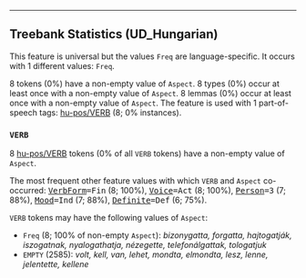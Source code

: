 

--------------------------------------------------------------------------------

## Treebank Statistics (UD_Hungarian)

This feature is universal but the values `Freq` are language-specific.
It occurs with 1 different values: `Freq`.

8 tokens (0%) have a non-empty value of `Aspect`.
8 types (0%) occur at least once with a non-empty value of `Aspect`.
8 lemmas (0%) occur at least once with a non-empty value of `Aspect`.
The feature is used with 1 part-of-speech tags: [hu-pos/VERB]() (8; 0% instances).

### `VERB`

8 [hu-pos/VERB]() tokens (0% of all `VERB` tokens) have a non-empty value of `Aspect`.

The most frequent other feature values with which `VERB` and `Aspect` co-occurred: <tt><a href="VerbForm.html">VerbForm</a>=Fin</tt> (8; 100%), <tt><a href="Voice.html">Voice</a>=Act</tt> (8; 100%), <tt><a href="Person.html">Person</a>=3</tt> (7; 88%), <tt><a href="Mood.html">Mood</a>=Ind</tt> (7; 88%), <tt><a href="Definite.html">Definite</a>=Def</tt> (6; 75%).

`VERB` tokens may have the following values of `Aspect`:

* `Freq` (8; 100% of non-empty `Aspect`): <em>bizonygatta, forgatta, hajtogatják, iszogatnak, nyalogathatja, nézegette, telefonálgattak, tologatjuk</em>
* `EMPTY` (2585): <em>volt, kell, van, lehet, mondta, elmondta, lesz, lenne, jelentette, kellene</em>

